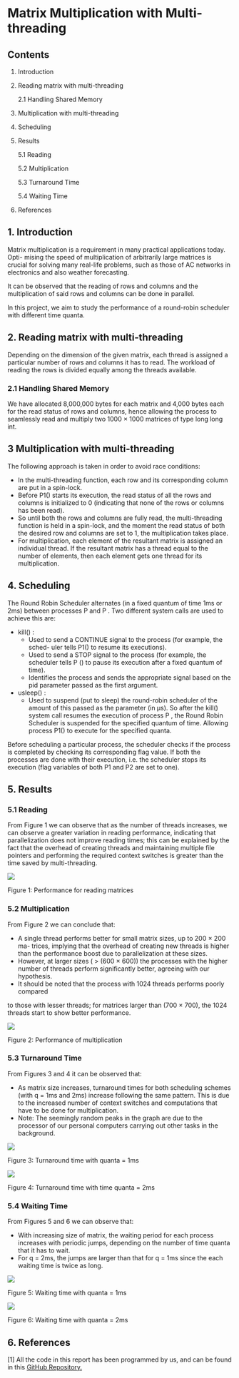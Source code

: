# Matrix Multiplication with Multi-threading

## Contents

1. Introduction

2. Reading matrix with multi-threading

   2.1 Handling Shared Memory

3. Multiplication with multi-threading

4. Scheduling

5. Results

    5.1 Reading
  
    5.2 Multiplication
  
    5.3 Turnaround Time
  
    5.4 Waiting Time

6. References

## 1.  Introduction

Matrix multiplication is a requirement in many practical applications today. Opti- mising the speed of multiplication of arbitrarily large matrices is crucial for solving many real-life problems, such as those of AC networks in electronics and also weather forecasting.

It can be observed that the reading of rows and columns and the multiplication of said rows and columns can be done in parallel.

In this project, we aim to study the performance of a round-robin scheduler with different time quanta.


## 2.  Reading matrix with multi-threading

Depending on the dimension of the given matrix, each thread is assigned a particular number of rows and columns it has to read. The workload of reading the rows is divided equally among the threads available.

  ### 2.1 Handling Shared Memory

We have allocated 8,000,000 bytes for each matrix and 4,000 bytes each for the read status of rows and columns, hence allowing the process to seamlessly read and multiply two 1000 × 1000 matrices of type long long int.

## 3  Multiplication with multi-threading

The following approach is taken in order to avoid race conditions:

- In the multi-threading function, each row and its corresponding column are put in a spin-lock.
- Before P1() starts its execution, the read status of all the rows and columns is initialized to 0 (indicating that none of the rows or columns has been read).
- So until both the rows and columns are fully read, the multi-threading function is held in a spin-lock, and the moment the read status of both the desired row and columns are set to 1, the multiplication takes place.
- For multiplication, each element of the resultant matrix is assigned an individual thread. If the resultant matrix has a thread equal to the number of elements, then each element gets one thread for its multiplication.


## 4.  Scheduling

The Round Robin Scheduler alternates (in a fixed quantum of time 1ms or 2ms) between processes P and P . Two different system calls are used to achieve this are:

- kill() :
  - Used to send a CONTINUE signal to the process (for example, the sched- uler tells P1() to resume its executions).
  - Used to send a STOP signal to the process (for example, the scheduler tells P () to pause its execution after a fixed quantum of time).
  - Identifies the process and sends the appropriate signal based on the pid parameter passed as the first argument.
- usleep() :
  - Used to suspend (put to sleep) the round-robin scheduler of the amount of this passed as the parameter (in µs). So after the kill() system call resumes the   execution of process P , the Round Robin Scheduler is suspended for the specified quantum of time. Allowing process P1() to execute for the specified quanta.

Before scheduling a particular process, the scheduler checks if the process is completed by checking its corresponding flag value. If both the processes are done with their execution, i.e. the scheduler stops its execution (flag variables of both P1 and P2 are set to one).

## 5.  Results

### 5.1 Reading

From Figure 1 we can observe that as the number of threads increases, we can observe a greater variation in reading performance, indicating that parallelization does not improve reading times; this can be explained by the fact that the overhead of creating threads and maintaining multiple file pointers and performing the required context switches is greater than the time saved by multi-threading.

![](Aspose.Words.9222d7c2-1177-44ea-bab6-02317c0e2216.001.jpeg)

Figure 1: Performance for reading matrices


### 5.2 Multiplication

From Figure 2 we can conclude that:

- A single thread performs better for small matrix sizes, up to 200 × 200 ma- trices, implying that the overhead of creating new threads is higher than the performance boost due to parallelization at these sizes.
- However, at larger sizes ( > (600 × 600)) the processes with the higher number of threads perform significantly better, agreeing with our hypothesis.
- It should be noted that the process with 1024 threads performs poorly compared

to those with lesser threads; for matrices larger than (700 × 700), the 1024 threads start to show better performance.

![](Aspose.Words.9222d7c2-1177-44ea-bab6-02317c0e2216.002.jpeg)

Figure 2: Performance of multiplication


### 5.3 Turnaround Time

From Figures 3 and 4 it can be observed that:

- As matrix size increases, turnaround times for both scheduling schemes (with q = 1ms and 2ms) increase following the same pattern. This is due to the increased number of context switches and computations that have to be done for multiplication.
- Note: The seemingly random peaks in the graph are due to the processor of our personal computers carrying out other tasks in the background.

![](Aspose.Words.9222d7c2-1177-44ea-bab6-02317c0e2216.003.jpeg)

Figure 3: Turnaround time with quanta = 1ms

![](Aspose.Words.9222d7c2-1177-44ea-bab6-02317c0e2216.004.jpeg)

Figure 4: Turnaround time with time quanta = 2ms


### 5.4 Waiting Time

From Figures 5 and 6 we can observe that:

- With increasing size of matrix, the waiting period for each process increases with periodic jumps, depending on the number of time quanta that it has to wait.
- For q = 2ms, the jumps are larger than that for q = 1ms since the each waiting time is twice as long.

![](Aspose.Words.9222d7c2-1177-44ea-bab6-02317c0e2216.005.jpeg)

Figure 5: Waiting time with quanta = 1ms

![](Aspose.Words.9222d7c2-1177-44ea-bab6-02317c0e2216.006.jpeg)

Figure 6: Waiting time with quanta = 2ms

## 6. References

[1] All the code in this report has been programmed by us, and can be found in this [GitHub Repository.](https://github.com/legendsovermyths/Multithreaded-Multiplication-Scheduler)
